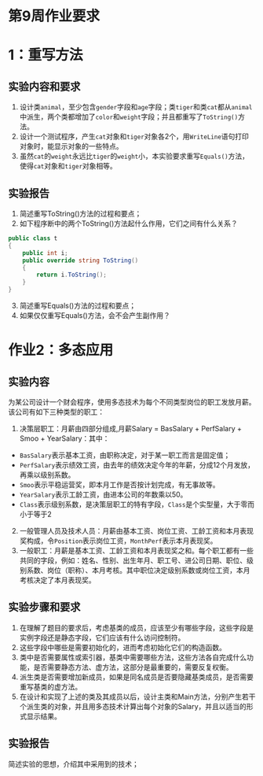 # 第9周作业要求

# 1：重写方法

## 实验内容和要求

1. 设计类`animal`，至少包含`gender`字段和`age`字段；类`tiger`和类`cat`都从`animal`中派生，两个类都增加了`color`和`weight`字段；并且都重写了`ToString()`方法。
2. 设计一个测试程序，产生`cat`对象和`tiger`对象各2个，用`WriteLine`语句打印对象时，能显示对象的一些特点。
3. 虽然`cat`的`weight`永远比`tiger`的`weight`小，本实验要求重写`Equals()`方法，使得`cat`对象和`tiger`对象相等。

## 实验报告

1. 简述重写ToString()方法的过程和要点；
2. 如下程序断中的两个ToString()方法起什么作用，它们之间有什么关系？
```csharp
public class t
{
    public int i;
    public override string ToString()
    {
        return i.ToString();
    }
}
```
3. 简述重写Equals()方法的过程和要点；
4. 如果仅仅重写Equals()方法，会不会产生副作用？

# 作业2：多态应用

## 实验内容

为某公司设计一个财会程序，使用多态技术为每个不同类型岗位的职工发放月薪。该公司有如下三种类型的职工：

1. 决策层职工：月薪由四部分组成,月薪Salary = BasSalary + PerfSalary + Smoo + YearSalary：其中：
  - `BasSalary`表示基本工资，由职称决定，对于某一职工而言是固定值；
  - `PerfSalary`表示绩效工资，由去年的绩效决定今年的年薪，分成12个月发放，再乘以级别系数。
  - `Smoo`表示平稳运营奖，即本月工作是否按计划完成，有无事故等。
  - `YearSalary`表示工龄工资，由进本公司的年数乘以50。
  - `Class`表示级别系数，是决策层职工的特有字段，`Class`是个实型量，大于零而小于等于2
2. 一般管理人员及技术人员：月薪由基本工资、岗位工资、工龄工资和本月表现奖构成，令`Position`表示岗位工资，`MonthPerf`表示本月表现奖。
3. 一般职工：月薪是基本工资、工龄工资和本月表现奖之和。每个职工都有一些共同的字段，例如：姓名、性别、出生年月、职工号、进公司日期、职位、级别系数、岗位（职称）、本月考核。其中职位决定级别系数或岗位工资，本月考核决定了本月表现奖。

## 实验步骤和要求

1. 在理解了题目的要求后，考虑基类的成员，应该至少有哪些字段，这些字段是实例字段还是静态字段，它们应该有什么访问控制符。
2. 这些字段中哪些是需要初始化的，进而考虑初始化它们的构造函数。
3. 类中是否需要属性或索引器，基类中需要哪些方法，这些方法各自完成什么功能，是否需要静态方法、虚方法，这部分是最重要的，需要反复权衡。
4. 派生类是否需要增加新成员，如果是同名成员是否要隐藏基类成员，是否需要重写基类的虚方法。
5. 在设计和实现了上述的类及其成员以后，设计主类和Main方法，分别产生若干个派生类的对象，并且用多态技术计算出每个对象的Salary，并且以适当的形式显示结果。

## 实验报告

简述实验的思想，介绍其中采用到的技术；